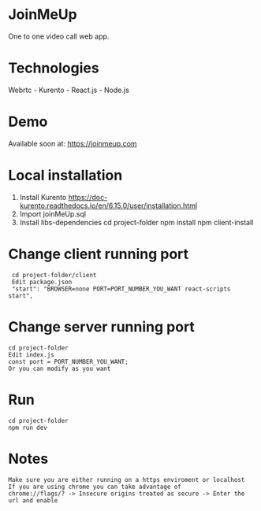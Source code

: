 # JoinMeUp
One to one video call web app.

# Technologies
Webrtc - Kurento - React.js - Node.js

# Demo
Available soon at: https://joinmeup.com

# Local installation
  1. Install Kurento
     https://doc-kurento.readthedocs.io/en/6.15.0/user/installation.html
  2. Import joinMeUp.sql
  3. Install libs-dependencies
     cd project-folder
     npm install
     npm client-install
     
# Change client running port
     cd project-folder/client
     Edit package.json
     "start": "BROWSER=none PORT=PORT_NUMBER_YOU_WANT react-scripts start",
# Change server running port
    cd project-folder
    Edit index.js
    const port = PORT_NUMBER_YOU_WANT;
    Or you can modify as you want
# Run
    cd project-folder
    npm run dev
# Notes
    Make sure you are either running on a https enviroment or localhost
    If you are using chrome you can take advantage of
    chrome://flags/? -> Insecure origins treated as secure -> Enter the url and enable
    
